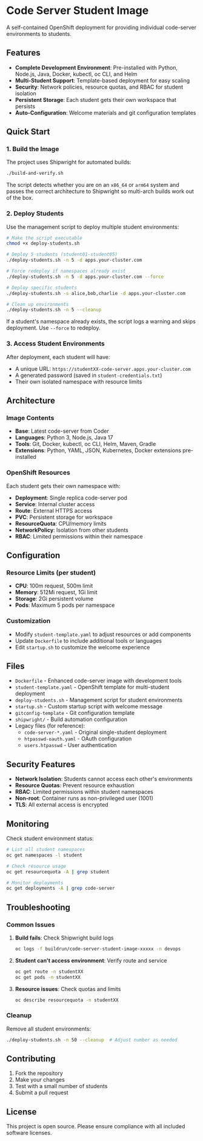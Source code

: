 # Code Server Student Image

A self-contained OpenShift deployment for providing individual code-server environments to students.

## Features

- **Complete Development Environment**: Pre-installed with Python, Node.js, Java, Docker, kubectl, oc CLI, and Helm
- **Multi-Student Support**: Template-based deployment for easy scaling
- **Security**: Network policies, resource quotas, and RBAC for student isolation
- **Persistent Storage**: Each student gets their own workspace that persists
- **Auto-Configuration**: Welcome materials and git configuration templates

## Quick Start

### 1. Build the Image

The project uses Shipwright for automated builds:

```bash
./build-and-verify.sh
```
The script detects whether you are on an `x86_64` or `arm64` system and passes
the correct architecture to Shipwright so multi-arch builds work out of the box.

### 2. Deploy Students

Use the management script to deploy multiple student environments:

```bash
# Make the script executable
chmod +x deploy-students.sh

# Deploy 5 students (student01-student05)
./deploy-students.sh -n 5 -d apps.your-cluster.com

# Force redeploy if namespaces already exist
./deploy-students.sh -n 5 -d apps.your-cluster.com --force

# Deploy specific students
./deploy-students.sh -s alice,bob,charlie -d apps.your-cluster.com

# Clean up environments
./deploy-students.sh -n 5 --cleanup
```

If a student's namespace already exists, the script logs a warning and skips deployment. Use `--force` to redeploy.

### 3. Access Student Environments

After deployment, each student will have:
- A unique URL: `https://studentXX-code-server.apps.your-cluster.com`
- A generated password (saved in `student-credentials.txt`)
- Their own isolated namespace with resource limits

## Architecture

### Image Contents
- **Base**: Latest code-server from Coder
- **Languages**: Python 3, Node.js, Java 17
- **Tools**: Git, Docker, kubectl, oc CLI, Helm, Maven, Gradle
- **Extensions**: Python, YAML, JSON, Kubernetes, Docker extensions pre-installed

### OpenShift Resources
Each student gets their own namespace with:
- **Deployment**: Single replica code-server pod
- **Service**: Internal cluster access
- **Route**: External HTTPS access
- **PVC**: Persistent storage for workspace
- **ResourceQuota**: CPU/memory limits
- **NetworkPolicy**: Isolation from other students
- **RBAC**: Limited permissions within their namespace

## Configuration

### Resource Limits (per student)
- **CPU**: 100m request, 500m limit
- **Memory**: 512Mi request, 1Gi limit
- **Storage**: 2Gi persistent volume
- **Pods**: Maximum 5 pods per namespace

### Customization
- Modify `student-template.yaml` to adjust resources or add components
- Update `Dockerfile` to include additional tools or languages
- Edit `startup.sh` to customize the welcome experience

## Files

- `Dockerfile` - Enhanced code-server image with development tools
- `student-template.yaml` - OpenShift template for multi-student deployment
- `deploy-students.sh` - Management script for student environments
- `startup.sh` - Custom startup script with welcome message
- `gitconfig-template` - Git configuration template
- `shipwright/` - Build automation configuration
- Legacy files (for reference):
  - `code-server-*.yaml` - Original single-student deployment
  - `htpasswd-oauth.yaml` - OAuth configuration
  - `users.htpasswd` - User authentication

## Security Features

- **Network Isolation**: Students cannot access each other's environments
- **Resource Quotas**: Prevent resource exhaustion
- **RBAC**: Limited permissions within student namespaces
- **Non-root**: Container runs as non-privileged user (1001)
- **TLS**: All external access is encrypted

## Monitoring

Check student environment status:

```bash
# List all student namespaces
oc get namespaces -l student

# Check resource usage
oc get resourcequota -A | grep student

# Monitor deployments
oc get deployments -A | grep code-server
```

## Troubleshooting

### Common Issues

1. **Build fails**: Check Shipwright build logs
   ```bash
   oc logs -f buildrun/code-server-student-image-xxxxx -n devops
   ```

2. **Student can't access environment**: Verify route and service
   ```bash
   oc get route -n studentXX
   oc get pods -n studentXX
   ```

3. **Resource issues**: Check quotas and limits
   ```bash
   oc describe resourcequota -n studentXX
   ```

### Cleanup

Remove all student environments:
```bash
./deploy-students.sh -n 50 --cleanup  # Adjust number as needed
```

## Contributing

1. Fork the repository
2. Make your changes
3. Test with a small number of students
4. Submit a pull request

## License

This project is open source. Please ensure compliance with all included software licenses.
